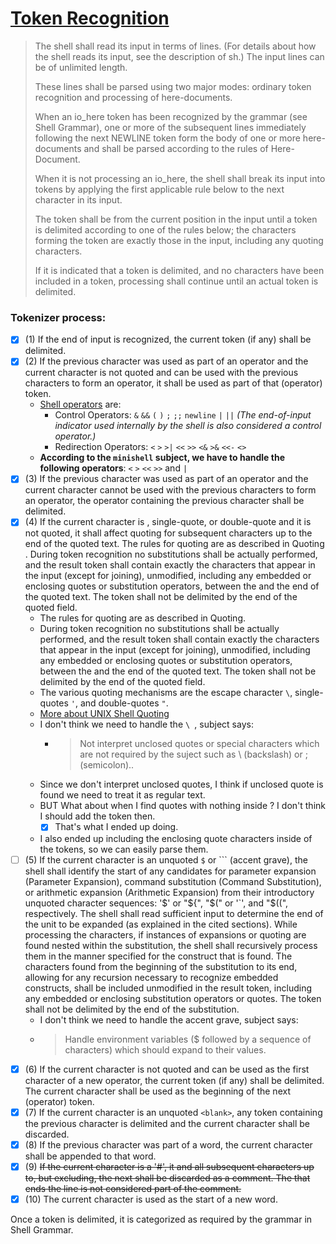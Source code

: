 # [Token Recognition](https://pubs.opengroup.org/onlinepubs/9699919799/utilities/V3_chap02.html#tag_18_03)

> The shell shall read its input in terms of lines. (For details about how the shell reads its input, see the description of sh.) The input lines can be of unlimited length.
>
> These lines shall be parsed using two major modes: ordinary token recognition and processing of here-documents.
>
> When an io_here token has been recognized by the grammar (see Shell Grammar), one or more of the subsequent lines immediately following the next NEWLINE token form the body of one or more here-documents and shall be parsed according to the rules of Here-Document.
>
> When it is not processing an io_here, the shell shall break its input into tokens by applying the first applicable rule below to the next character in its input.
>
> The token shall be from the current position in the input until a token is delimited according to one of the rules below; the characters forming the token are exactly those in the input, including any quoting characters.
>
> If it is indicated that a token is delimited, and no characters have been included in a token, processing shall continue until an actual token is delimited.

### Tokenizer process:

- [x] (1) If the end of input is recognized, the current token (if any) shall be delimited.
- [x] (2) If the previous character was used as part of an operator and the current character is not quoted and can be used with the previous characters to form an operator, it shall be used as part of that (operator) token.
    - [Shell operators](https://pubs.opengroup.org/onlinepubs/9699919799/basedefs/V1_chap03.html#tag_03_260) are:
        - Control Operators: `&` `&&` `(` `)` `;` `;;` `newline` `|` `||` _(The end-of-input indicator used internally by the shell is also considered a control operator.)_
        - Redirection Operators: `<` `>` `>|` `<<` `>>` `<&` `>&` `<<-` `<>`
    - **According to the `minishell` subject, we have to handle the following operators**: `<` `>` `<<` `>>` and `|`
- [x] (3) If the previous character was used as part of an operator and the current character cannot be used with the previous characters to form an operator, the operator containing the previous character shall be delimited.
- [x] (4) If the current character is <backslash>, single-quote, or double-quote and it is not quoted, it shall affect quoting for subsequent characters up to the end of the quoted text. The rules for quoting are as described in Quoting . During token recognition no substitutions shall be actually performed, and the result token shall contain exactly the characters that appear in the input (except for <newline> joining), unmodified, including any embedded or enclosing quotes or substitution operators, between the <quotation-mark> and the end of the quoted text. The token shall not be delimited by the end of the quoted field.
    - The rules for quoting are as described in Quoting.
    - During token recognition no substitutions shall be actually performed, and the result token shall contain exactly the characters that appear in the input (except for <newline> joining), unmodified, including any embedded or enclosing quotes or substitution operators, between the <quotation-mark> and the end of the quoted text. The token shall not be delimited by the end of the quoted field.
    - The various quoting mechanisms are the escape character ` \ `, single-quotes `'`, and double-quotes `"`.
    - [More about UNIX Shell Quoting](https://rg1-teaching.mpi-inf.mpg.de/unixffb-ss98/quoting-guide.html)
    - I don't think we need to handle the `\ `, subject says:
      - > Not interpret unclosed quotes or special characters which are not required by the suject such as \ (backslash) or ; (semicolon)..
    - Since we don't interpret unclosed quotes, I think if unclosed quote is found we need to treat it as regular text.
    - BUT What about when I find quotes with nothing inside ? I don't think I should add the token then.
      - [x] That's what I ended up doing.
    - I also ended up including the enclosing quote characters inside of the tokens, so we can easily parse them.
- [ ] (5) If the current character is an unquoted `$` or ``` (accent grave), the shell shall identify the start of any candidates for parameter expansion (Parameter Expansion), command substitution (Command Substitution), or arithmetic expansion (Arithmetic Expansion) from their introductory unquoted character sequences: '$' or "${", "$(" or '`', and "$((", respectively. The shell shall read sufficient input to determine the end of the unit to be expanded (as explained in the cited sections). While processing the characters, if instances of expansions or quoting are found nested within the substitution, the shell shall recursively process them in the manner specified for the construct that is found. The characters found from the beginning of the substitution to its end, allowing for any recursion necessary to recognize embedded constructs, shall be included unmodified in the result token, including any embedded or enclosing substitution operators or quotes. The token shall not be delimited by the end of the substitution.
    - I don't think we need to handle the accent grave, subject says:
    - > Handle environment variables ($ followed by a sequence of characters) which should expand to their values.
- [x] (6) If the current character is not quoted and can be used as the first character of a new operator, the current token (if any) shall be delimited. The current character shall be used as the beginning of the next (operator) token.
- [x] (7) If the current character is an unquoted `<blank>`, any token containing the previous character is delimited and the current character shall be discarded.
- [x] (8) If the previous character was part of a word, the current character shall be appended to that word.
- [x] (9) ~~If the current character is a '#', it and all subsequent characters up to, but excluding, the next <newline> shall be discarded as a comment. The <newline> that ends the line is not considered part of the comment.~~
- [x] (10) The current character is used as the start of a new word.

Once a token is delimited, it is categorized as required by the grammar in Shell Grammar.

